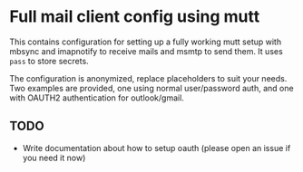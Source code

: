 # Full mail client config using mutt

This contains configuration for setting up a fully working mutt setup with
mbsync and imapnotify to receive mails and msmtp to send them. It uses
`pass` to store secrets.

The configuration is anonymized, replace placeholders to suit your needs.
Two examples are provided, one using normal user/password auth, and one
with OAUTH2 authentication for outlook/gmail.

## TODO
- Write documentation about how to setup oauth (please open an issue if you need it now)
